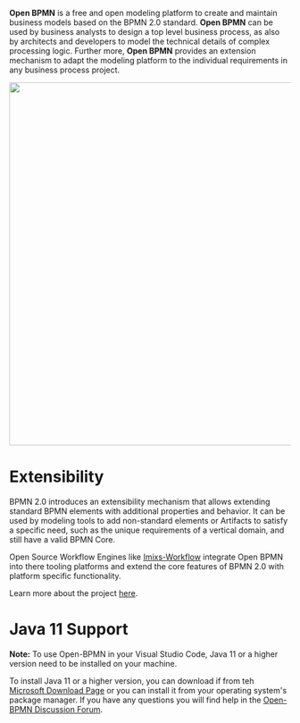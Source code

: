 **Open BPMN** is a free and open modeling platform to create and maintain business models based on the BPMN 2.0 standard. **Open BPMN** can be used by business analysts to design a top level business process, as also by architects and developers to model the technical details of complex processing logic.
Further more, **Open BPMN** provides an extension mechanism to adapt the modeling platform to the individual requirements in any business process project.

<img width="650" src="https://www.open-bpmn.org/images/imixs-bpmn-001.png" />

# Extensibility

BPMN 2.0 introduces an extensibility mechanism that allows extending standard BPMN elements with additional properties and behavior. It can be used by modeling tools to add non-standard elements or Artifacts to satisfy a specific need, such as the unique requirements of a vertical domain, and still have a valid BPMN Core.

Open Source Workflow Engines like [Imixs-Workflow](https://www.imixs.org) integrate Open BPMN into there tooling platforms and extend the core features of BPMN 2.0 with platform specific functionality.

Learn more about the project [here](https://www.open-bpmn.org).

# Java 11 Support

**Note:** To use Open-BPMN in your Visual Studio Code, Java 11 or a higher version need to be installed on your machine.

To install Java 11 or a higher version, you can download if from teh [Microsoft Download Page](https://learn.microsoft.com/en-us/java/openjdk/download) or you can install it from your operating system's package manager. If you have any questions you will find help in the [Open-BPMN Discussion Forum](https://github.com/imixs/open-bpmn/discussions).
